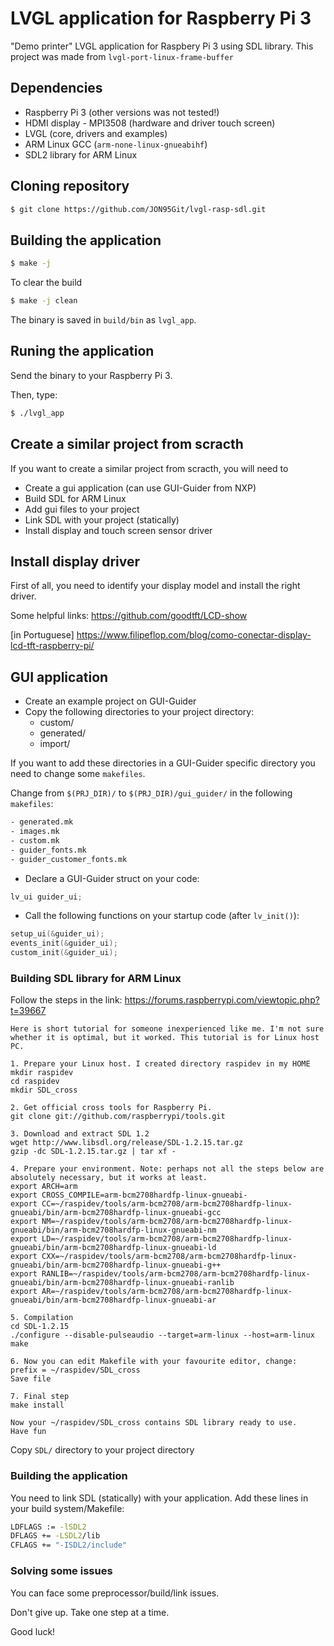 # LVGL application for Raspberry Pi 3

"Demo printer" LVGL application for Raspbery Pi 3 using SDL library.
This project was made from `lvgl-port-linux-frame-buffer`

## Dependencies
- Raspberry Pi 3 (other versions was not tested!)
- HDMI display - MPI3508 (hardware and driver touch screen)
- LVGL (core, drivers and examples)
- ARM Linux GCC (`arm-none-linux-gnueabihf`)
- SDL2 library for ARM Linux

## Cloning repository
```bash
$ git clone https://github.com/JON95Git/lvgl-rasp-sdl.git
```

## Building the application
```bash
$ make -j
```
To clear the build
```bash
$ make -j clean
```
The binary is saved in `build/bin` as `lvgl_app`.

## Runing the application
Send the binary to your Raspberry Pi 3.

Then, type:

```bash
$ ./lvgl_app
```
## Create a similar project from scracth
If you want to create a similar project from scracth, you will need to
- Create a gui application (can use GUI-Guider from NXP)
- Build SDL for ARM Linux
- Add gui files to your project
- Link SDL with your project (statically)
- Install display and touch screen sensor driver

## Install display driver
First of all, you need to identify your display model and install the right driver.

Some helpful links:
https://github.com/goodtft/LCD-show

[in Portuguese] https://www.filipeflop.com/blog/como-conectar-display-lcd-tft-raspberry-pi/


## GUI application
- Create an example project on GUI-Guider
- Copy the following directories to your project directory:
	- custom/
	- generated/
	- import/
  
If you want to add these directories in a GUI-Guider specific directory
you need to change some `makefiles`.

Change from `$(PRJ_DIR)/` to `$(PRJ_DIR)/gui_guider/` in the following `makefiles`:
```bash
- generated.mk
- images.mk
- custom.mk
- guider_fonts.mk
- guider_customer_fonts.mk
```

- Declare a GUI-Guider struct on your code:
```c
lv_ui guider_ui;
```

- Call the following functions on your startup code (after `lv_init()`):
```c
setup_ui(&guider_ui);
events_init(&guider_ui);
custom_init(&guider_ui);
```
### Building SDL library for ARM Linux
Follow the steps in the link: https://forums.raspberrypi.com/viewtopic.php?t=39667

```
Here is short tutorial for someone inexperienced like me. I'm not sure whether it is optimal, but it worked. This tutorial is for Linux host PC.

1. Prepare your Linux host. I created directory raspidev in my HOME
mkdir raspidev
cd raspidev
mkdir SDL_cross

2. Get official cross tools for Raspberry Pi.
git clone git://github.com/raspberrypi/tools.git

3. Download and extract SDL 1.2
wget http://www.libsdl.org/release/SDL-1.2.15.tar.gz
gzip -dc SDL-1.2.15.tar.gz | tar xf -

4. Prepare your environment. Note: perhaps not all the steps below are absolutely necessary, but it works at least.
export ARCH=arm
export CROSS_COMPILE=arm-bcm2708hardfp-linux-gnueabi-
export CC=~/raspidev/tools/arm-bcm2708/arm-bcm2708hardfp-linux-gnueabi/bin/arm-bcm2708hardfp-linux-gnueabi-gcc
export NM=~/raspidev/tools/arm-bcm2708/arm-bcm2708hardfp-linux-gnueabi/bin/arm-bcm2708hardfp-linux-gnueabi-nm
export LD=~/raspidev/tools/arm-bcm2708/arm-bcm2708hardfp-linux-gnueabi/bin/arm-bcm2708hardfp-linux-gnueabi-ld
export CXX=~/raspidev/tools/arm-bcm2708/arm-bcm2708hardfp-linux-gnueabi/bin/arm-bcm2708hardfp-linux-gnueabi-g++
export RANLIB=~/raspidev/tools/arm-bcm2708/arm-bcm2708hardfp-linux-gnueabi/bin/arm-bcm2708hardfp-linux-gnueabi-ranlib
export AR=~/raspidev/tools/arm-bcm2708/arm-bcm2708hardfp-linux-gnueabi/bin/arm-bcm2708hardfp-linux-gnueabi-ar

5. Compilation
cd SDL-1.2.15
./configure --disable-pulseaudio --target=arm-linux --host=arm-linux
make

6. Now you can edit Makefile with your favourite editor, change:
prefix = ~/raspidev/SDL_cross
Save file

7. Final step
make install

Now your ~/raspidev/SDL_cross contains SDL library ready to use.
Have fun
```
Copy `SDL/` directory to your project directory

### Building the application
You need to link SDL (statically) with your application.
Add these lines in your build system/Makefile:

```bash
LDFLAGS := -lSDL2
DFLAGS += -LSDL2/lib
CFLAGS += "-ISDL2/include"
```

### Solving some issues
You can face some preprocessor/build/link issues.

Don't give up. Take one step at a time.

Good luck!
